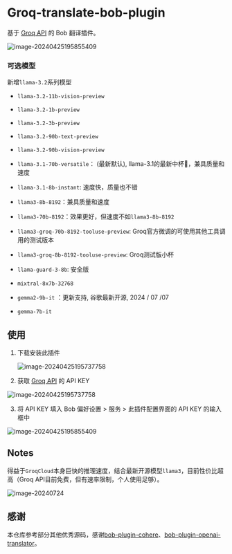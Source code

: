 # Groq-translate-bob-plugin



基于 [Groq API](https://console.groq.com/keys) 的 Bob 翻译插件。

![image-20240425195855409](./assets/groqcloud.png)

### 可选模型
新增`llama-3.2`系列模型
* `llama-3.2-11b-vision-preview`
* `llama-3.2-1b-preview`
* `llama-3.2-3b-preview`
* `llama-3.2-90b-text-preview`
* `llama-3.2-90b-vision-preview`

* `llama-3.1-70b-versatile`： (最新默认), llama-3.1的最新中杯🥤，兼具质量和速度
* `llama-3.1-8b-instant`: 速度快，质量也不错
* `llama3-8b-8192`：兼具质量和速度
* `llama3-70b-8192`：效果更好，但速度不如`llama3-8b-8192`
* `llama3-groq-70b-8192-tooluse-preview`: Groq官方微调的可使用其他工具调用的测试版本
* `llama3-groq-8b-8192-tooluse-preview`: Groq测试版小杯
* `llama-guard-3-8b`: 安全版

* `mixtral-8x7b-32768`

* `gemma2-9b-it` ：更新支持, 谷歌最新开源, 2024 / 07 /07
* `gemma-7b-it`

## 使用

1. 下载安装此插件

	![image-20240425195737758](./assets/plugin.png)

2. 获取 [Groq API](https://console.groq.com/keys) 的 API KEY

![image-20240425195737758](./assets/groqapi.png)

3. 将 API KEY 填入 Bob 偏好设置 > 服务 > 此插件配置界面的 API KEY 的输入框中

![image-20240425195855409](./assets/bobapi.png)

## Notes

得益于`GroqCloud`本身巨快的推理速度，结合最新开源模型`llama3`，目前性价比超高（Groq API目前免费，但有速率限制，个人使用足够）。

![image-20240724](assets/limits.png)
## 感谢

本仓库参考部分其他优秀源码，感谢[bob-plugin-cohere](https://github.com/missuo/bob-plugin-cohere)、[bob-plugin-openai-translator](https://github.com/openai-translator/bob-plugin-openai-translator)。
